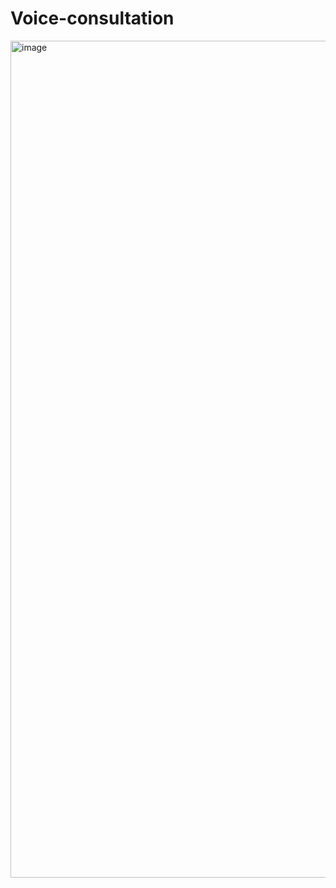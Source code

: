 # Voice-consultation
<img width="1339" alt="image" src="https://github.com/user-attachments/assets/3fc43f40-f3f8-4769-b5f6-7e74fdcc9d24" />
